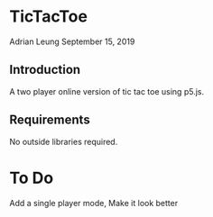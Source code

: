# TicTacToe
Adrian Leung
September 15, 2019
## Introduction

A two player online version of tic tac toe using p5.js. 

## Requirements

No outside libraries required.

# To Do
 
 Add a single player mode,
 Make it look better
